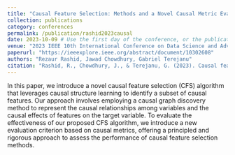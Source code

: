 ```yaml
---
title: "Causal Feature Selection: Methods and a Novel Causal Metric Evaluation Framework"
collection: publications
category: conferences
permalink: /publication/rashid2023causal
date: 2023-10-09 # Use the first day of the conference, or the publication date if you know it
venue: "2023 IEEE 10th International Conference on Data Science and Advanced Analytics (DSAA)"
paperurl: "https://ieeexplore.ieee.org/abstract/document/10302608" 
authors: "Rezaur Rashid, Jawad Chowdhury, Gabriel Terejanu"
citation: "Rashid, R., Chowdhury, J., & Terejanu, G. (2023). Causal feature selection: Methods and a novel causal metric evaluation framework. In <i>2023 IEEE 10th International Conference on Data Science and Advanced Analytics (DSAA)</i> (pp. 1–9). IEEE."
---
```

In this paper, we introduce a novel causal feature selection (CFS) algorithm that leverages causal structure learning to identify a subset of causal features. Our approach involves employing a causal graph discovery method to represent the causal relationships among variables and the causal effects of features on the target variable. To evaluate the effectiveness of our proposed CFS algorithm, we introduce a new evaluation criterion based on causal metrics, offering a principled and rigorous approach to assess the performance of causal feature selection methods. 